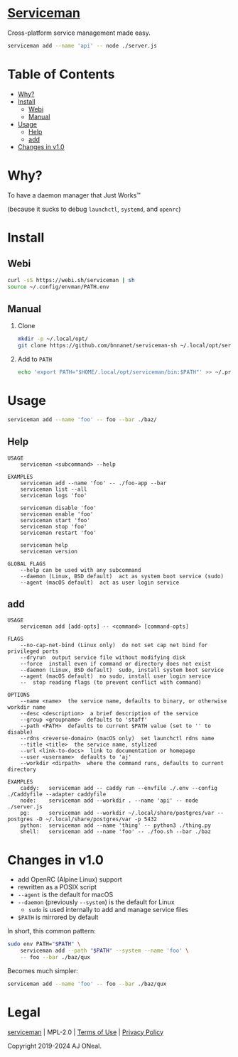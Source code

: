 # [Serviceman](https://github.com/bnnanet/serviceman-sh)

Cross-platform service management made easy.

```sh
serviceman add --name 'api' -- node ./server.js
```

# Table of Contents

-   [Why?](#why)
-   [Install](#install)
    -   [Webi](#webi)
    -   [Manual](#manual)
-   [Usage](#usage)
    -   [Help](#help)
    -   [add](#add)
-   [Changes in v1\.0](#changes-in-v10)

# Why?

To have a daemon manager that Just Works™

(because it sucks to debug `launchctl`, `systemd`, and `openrc`)

# Install

## Webi

```sh
curl -sS https://webi.sh/serviceman | sh
source ~/.config/envman/PATH.env
```

## Manual

1. Clone
    ```sh
    mkdir -p ~/.local/opt/
    git clone https://github.com/bnnanet/serviceman-sh ~/.local/opt/serviceman
    ```
2. Add to `PATH`
    ```sh
    echo 'export PATH="$HOME/.local/opt/serviceman/bin:$PATH"' >> ~/.profile
    ```

# Usage

```sh
serviceman add --name 'foo' -- foo --bar ./baz/
```

## Help

```text
USAGE
    serviceman <subcommand> --help

EXAMPLES
    serviceman add --name 'foo' -- ./foo-app --bar
    serviceman list --all
    serviceman logs 'foo'

    serviceman disable 'foo'
    serviceman enable 'foo'
    serviceman start 'foo'
    serviceman stop 'foo'
    serviceman restart 'foo'

    serviceman help
    serviceman version

GLOBAL FLAGS
    --help can be used with any subcommand
    --daemon (Linux, BSD default)  act as system boot service (sudo)
    --agent (macOS default)  act as user login service
```

## add

```text
USAGE
    serviceman add [add-opts] -- <command> [command-opts]

FLAGS
    --no-cap-net-bind (Linux only)  do not set cap net bind for privileged ports
    --dryrun  output service file without modifying disk
    --force  install even if command or directory does not exist
    --daemon (Linux, BSD default)  sudo, install system boot service
    --agent (macOS default)  no sudo, install user login service
    --  stop reading flags (to prevent conflict with command)

OPTIONS
    --name <name>  the service name, defaults to binary, or otherwise workdir name
    --desc <description>  a brief description of the service
    --group <groupname>  defaults to 'staff'
    --path <PATH>  defaults to current $PATH value (set to '' to disable)
    --rdns <reverse-domain> (macOS only)  set launchctl rdns name
    --title <title>  the service name, stylized
    --url <link-to-docs>  link to documentation or homepage
    --user <username>  defaults to 'aj'
    --workdir <dirpath>  where the command runs, defaults to current directory

EXAMPLES
    caddy:   serviceman add -- caddy run --envfile ./.env --config ./Caddyfile --adapter caddyfile
    node:    serviceman add --workdir . --name 'api' -- node ./server.js
    pg:      serviceman add --workdir ~/.local/share/postgres/var -- postgres -D ~/.local/share/postgres/var -p 5432
    python:  serviceman add --name 'thing' -- python3 ./thing.py
    shell:   serviceman add --name 'foo' -- ./foo.sh --bar ./baz
```

# Changes in v1.0

-   add OpenRC (Alpine Linux) support
-   rewritten as a POSIX script
-   `--agent` is the default for macOS
-   `--daemon` (previously `--system`) is the default for Linux
    -   `sudo` is used internally to add and manage service files
-   `$PATH` is mirrored by default

In short, this common pattern:

```sh
sudo env PATH="$PATH" \
    serviceman add --path "$PATH" --system --name 'foo' \
    -- foo --bar ./baz/qux
```

Becomes much simpler:

```sh
serviceman add --name 'foo' -- foo --bar ./baz/qux
```

# Legal

[serviceman](https://github.com/bnnanet/serviceman) |
MPL-2.0 |
[Terms of Use](https://therootcompany.com/legal/#terms) |
[Privacy Policy](https://therootcompany.com/legal/#privacy)

Copyright 2019-2024 AJ ONeal.
